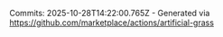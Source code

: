 Commits: 2025-10-28T14:22:00.765Z - Generated via https://github.com/marketplace/actions/artificial-grass
<br>
